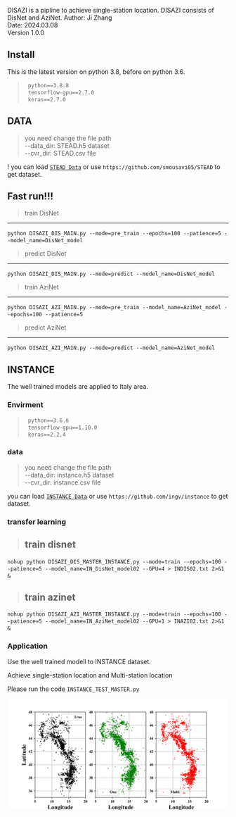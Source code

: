 DISAZI is a pipline to achieve single-station location.
DISAZI consists of DisNet and AziNet.
Author: Ji Zhang  
Date: 2024.03.08  
Version 1.0.0 

## Install
This is the latest version on python 3.8, before on python 3.6.
>      python==3.8.8
>      tensorflow-gpu==2.7.0
>      keras==2.7.0

## DATA
> you need change the file path   
--data_dir: STEAD.h5 dataset  
--cvr_dir: STEAD.csv file

! you can load <code>[STEAD Data](https://github.com/smousavi05/STEAD)</code> or use `https://github.com/smousavi05/STEAD` to get dataset.

## Fast run!!!

> train DisNet
---   
    python DISAZI_DIS_MAIN.py --mode=pre_train --epochs=100 --patience=5 --model_name=DisNet_model

> predict DisNet
--- 
    python DISAZI_DIS_MAIN.py --mode=predict --model_name=DisNet_model

> train AziNet
---
    python DISAZI_AZI_MAIN.py --mode=pre_train --model_name=AziNet_model --epochs=100 --patience=5

> predict AziNet
--- 
   	python DISAZI_AZI_MAIN.py --mode=predict --model_name=AziNet_model 

## INSTANCE
The well trained models are applied to Italy area.

### Envirment 
>      
>      python==3.6.6
>      tensorflow-gpu==1.10.0
>      keras==2.2.4
### data
> you need change the file path   
--data_dir: instance.h5 dataset  
--cvr_dir: instance.csv file

you can load <code>[INSTANCE Data](https://github.com/ingv/instance)</code> or use `https://github.com/ingv/instance` to get dataset.

### transfer learning
> train disnet
> --- 
	nohup python DISAZI_DIS_MASTER_INSTANCE.py --mode=train --epochs=100 --patience=5 --model_name=IN_DisNet_model02 --GPU=4 > INDIS02.txt 2>&1 &

> train azinet
> --- 
	nohup python DISAZI_AZI_MASTER_INSTANCE.py --mode=train --epochs=100 --patience=5 --model_name=IN_AziNet_model02 --GPU=1 > INAZI02.txt 2>&1 &

### Application
Use the well trained modell to INSTANCE dataset.

Achieve single-station location and  Multi-station location

Please run the code `INSTANCE_TEST_MASTER.py`

![result](./instance_fig/ins_location_rand_all.png)